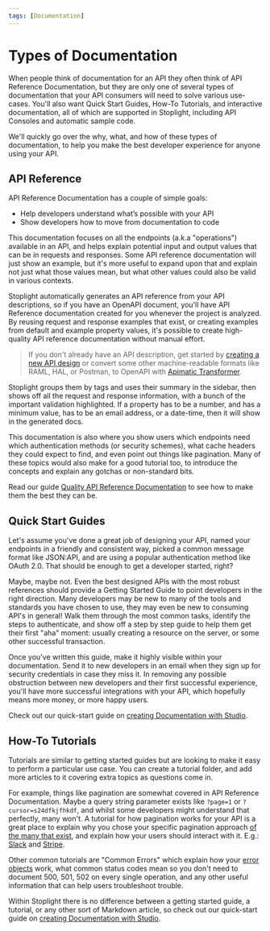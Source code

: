 ```yaml
---
tags: [Documentation]
---
```


# Types of Documentation

When people think of documentation for an API they often think of API Reference Documentation, but they are only one of several types of documentation that your API consumers will need to solve various use-cases. You'll also want Quick Start Guides, How-To Tutorials, and interactive documentation, all of which are supported in Stoplight, including API Consoles and automatic sample code.

We'll quickly go over the why, what, and how of these types of documentation, to help you make the best developer experience for anyone using your API.

## API Reference

API Reference Documentation has a couple of simple goals:

- Help developers understand what’s possible with your API
- Show developers how to move from documentation to code

This documentation focuses on all the endpoints (a.k.a "operations") available in an API, and helps explain potential input and output values that can be in requests and responses. Some API reference documentation will just show an example, but it's more useful to expand upon that and explain not just what those values mean, but what other values could also be valid in various contexts.

Stoplight automatically generates an API reference from your API descriptions, so if you have an OpenAPI document, you'll have API Reference documentation created for you whenever the project is analyzed. By reusing request and response examples that exist, or creating examples from default and example property values, it's possible to create high-quality API reference documentation without manual effort.

> If you don't already have an API description, get started by [creating a new API design](../3.-design/b.starting-a-new-api-design.md) or convert some other machine-readable formats like RAML, HAL, or Postman, to OpenAPI with [Apimatic Transformer](https://www.apimatic.io/transformer/).

Stoplight groups them by tags and uses their summary in the sidebar, then shows off all the request and response information, with a bunch of the important validation highlighted. If a property has to be a number, and has a minimum value, has to be an email address, or a date-time, then it will show in the generated docs.

This documentation is also where you show users which endpoints need which authentication methods (or security schemes), what cache headers they could expect to find, and even point out things like pagination. Many of these topics would also make for a good tutorial too, to introduce the concepts and explain any gotchas or non-standard bits.

Read our guide [Quality API Reference Documentation](https://meta.stoplight.io/docs/studio/docs/Documentation/01-getting-started.md) to see how to make them the best they can be.

## Quick Start Guides

Let's assume you've done a great job of designing your API, named your endpoints in a friendly and consistent way, picked a common message format like JSON:API, and are using a popular authentication method like OAuth 2.0. That should be enough to get a developer started, right?

Maybe, maybe not. Even the best designed APIs with the most robust references should provide a Getting Started Guide to point developers in the right direction. Many developers may be new to many of the tools and standards you have chosen to use, they may even be new to consuming API's in general! Walk them through the most common tasks, identify the steps to authenticate, and show off a step by step guide to help them get their first "aha" moment: usually creating a resource on the server, or some other successful transaction.

Once you've written this guide, make it highly visible within your documentation. Send it to new developers in an email when they sign up for security credentials in case they miss it. In removing any possible obstruction between new developers and their first successful experience, you'll have more successful integrations with your API, which hopefully means more money, or more happy users.

Check out our quick-start guide on [creating Documentation with Studio](https://meta.stoplight.io/docs/studio/docs/Documentation/01-getting-started.md).

## How-To Tutorials

Tutorials are similar to getting started guides but are looking to make it easy to perform a particular use case. You can create a tutorial folder, and add more articles to it covering extra topics as questions come in. 

For example, things like pagination are somewhat covered in API Reference Documentation. Maybe a query string parameter exists like `?page=1` or `?cursor=s24dfkjfhkdf`, and whilst some developers might understand that perfectly, many won't. A tutorial for how pagination works for your API is a great place to explain why you chose your specific pagination approach [of the many that exist](https://www.citusdata.com/blog/2016/03/30/five-ways-to-paginate/), and explain how your users should interact with it. E.g.: [Slack](https://api.slack.com/docs/pagination) and [Stripe](https://stripe.com/docs/api/pagination).

Other common tutorials are "Common Errors" which explain how your [error objects](https://apisyouwonthate.com/blog/creating-good-api-errors-in-rest-graphql-and-grpc/) work, what common status codes mean so you don't need to document 500, 501, 502 on every single operation, and any other useful information that can help users troubleshoot trouble.

Within Stoplight there is no difference between a getting started guide, a tutorial, or any other sort of Markdown article, so check out our quick-start guide on [creating Documentation with Studio](https://meta.stoplight.io/docs/studio/docs/Documentation/01-getting-started.md).

